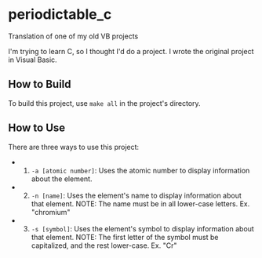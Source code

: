 # periodictable_c

Translation of one of my old VB projects

I'm trying to learn C, so I thought I'd do a project. I wrote the original project in Visual Basic.

## How to Build

To build this project, use `make all` in the project's directory.

## How to Use

There are three ways to use this project:

+ 1. `-a [atomic number]`: Uses the atomic number to display information about the element.
+ 2. `-n [name]`: Uses the element's name to display information about that element. NOTE: The name must be in all lower-case letters. Ex. "chromium"
+ 3. `-s [symbol]`: Uses the element's symbol to display information about that element. NOTE: The first letter  of the symbol must be capitalized, and the rest lower-case. Ex. "Cr"
